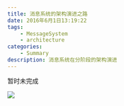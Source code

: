 ```yaml
---
title: 消息系统的架构演进之路
date: 2016年6月1日13:19:22
tags:
    - MessageSystem
    - architecture
categories:
    - Summary
description: 消息系统在分阶段的架构演进
---
```


暂时未完成


![](/img/03-消息系统改进1阶段的总体结构.jpg)